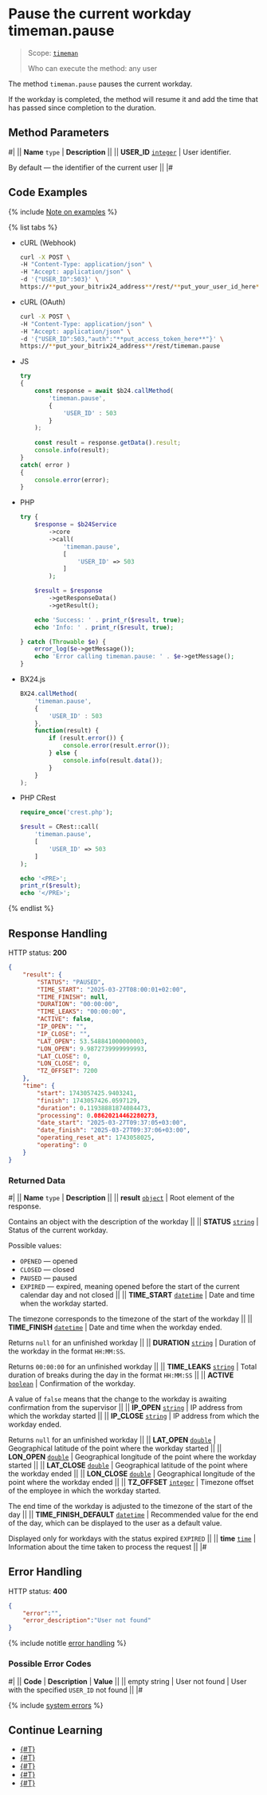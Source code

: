 # Pause the current workday timeman.pause

> Scope: [`timeman`](../../scopes/permissions.md)
>
> Who can execute the method: any user

The method `timeman.pause` pauses the current workday.

If the workday is completed, the method will resume it and add the time that has passed since completion to the duration.

## Method Parameters

#|
|| **Name**
`type` | **Description** ||
|| **USER_ID**
[`integer`](../../data-types.md) | User identifier.

By default — the identifier of the current user ||
|#

## Code Examples

{% include [Note on examples](../../../_includes/examples.md) %}

{% list tabs %}

- cURL (Webhook)

    ```bash
    curl -X POST \
    -H "Content-Type: application/json" \
    -H "Accept: application/json" \
    -d '{"USER_ID":503}' \
    https://**put_your_bitrix24_address**/rest/**put_your_user_id_here**/**put_your_webhook_here**/timeman.pause
    ```

- cURL (OAuth)

    ```bash
    curl -X POST \
    -H "Content-Type: application/json" \
    -H "Accept: application/json" \
    -d '{"USER_ID":503,"auth":"**put_access_token_here**"}' \
    https://**put_your_bitrix24_address**/rest/timeman.pause
    ```

- JS

    ```js
    try
    {
    	const response = await $b24.callMethod(
    		'timeman.pause',
    		{
    			'USER_ID' : 503
    		}
    	);
    	
    	const result = response.getData().result;
    	console.info(result);
    }
    catch( error )
    {
    	console.error(error);
    }
    ```

- PHP

    ```php
    try {
        $response = $b24Service
            ->core
            ->call(
                'timeman.pause',
                [
                    'USER_ID' => 503
                ]
            );
    
        $result = $response
            ->getResponseData()
            ->getResult();
    
        echo 'Success: ' . print_r($result, true);
        echo 'Info: ' . print_r($result, true);
    
    } catch (Throwable $e) {
        error_log($e->getMessage());
        echo 'Error calling timeman.pause: ' . $e->getMessage();
    }
    ```

- BX24.js

    ```js
    BX24.callMethod(
        'timeman.pause',
        {
            'USER_ID' : 503
        },
        function(result) {
            if (result.error()) {
                console.error(result.error());
            } else {
                console.info(result.data());
            }
        }
    );
    ```

- PHP CRest

    ```php
    require_once('crest.php');

    $result = CRest::call(
        'timeman.pause',
        [
            'USER_ID' => 503
        ]
    );

    echo '<PRE>';
    print_r($result);
    echo '</PRE>';
    ```

{% endlist %}

## Response Handling

HTTP status: **200**

```json
{
    "result": {
        "STATUS": "PAUSED",
        "TIME_START": "2025-03-27T08:00:01+02:00",
        "TIME_FINISH": null,
        "DURATION": "00:00:00",
        "TIME_LEAKS": "00:00:00",
        "ACTIVE": false,
        "IP_OPEN": "",
        "IP_CLOSE": "",
        "LAT_OPEN": 53.548841000000003,
        "LON_OPEN": 9.9872739999999993,
        "LAT_CLOSE": 0,
        "LON_CLOSE": 0,
        "TZ_OFFSET": 7200
    },
    "time": {
        "start": 1743057425.9403241,
        "finish": 1743057426.0597129,
        "duration": 0.11938881874084473,
        "processing": 0.08620214462280273,
        "date_start": "2025-03-27T09:37:05+03:00",
        "date_finish": "2025-03-27T09:37:06+03:00",
        "operating_reset_at": 1743058025,
        "operating": 0
    }
}
```

### Returned Data

#|
|| **Name**
`type` | **Description** ||
|| **result**
[`object`](../../data-types.md) | Root element of the response.

Contains an object with the description of the workday ||
|| **STATUS**
 [`string`](../../data-types.md) | Status of the current workday.
 
 Possible values:
- `OPENED` — opened
- `CLOSED` — closed
- `PAUSED` — paused
- `EXPIRED` — expired, meaning opened before the start of the current calendar day and not closed ||
|| **TIME_START**
[`datetime`](../../data-types.md) | Date and time when the workday started.

The timezone corresponds to the timezone of the start of the workday ||
|| **TIME_FINISH**
[`datetime`](../../data-types.md) | Date and time when the workday ended.

Returns `null` for an unfinished workday ||
|| **DURATION**
[`string`](../../data-types.md) | Duration of the workday in the format `HH:MM:SS`.

Returns `00:00:00` for an unfinished workday ||
|| **TIME_LEAKS**
[`string`](../../data-types.md) | Total duration of breaks during the day in the format `HH:MM:SS` ||
|| **ACTIVE**
[`boolean`](../../data-types.md) | Confirmation of the workday.

A value of `false` means that the change to the workday is awaiting confirmation from the supervisor ||
|| **IP_OPEN**
[`string`](../../data-types.md) | IP address from which the workday started ||
|| **IP_CLOSE**
[`string`](../../data-types.md) | IP address from which the workday ended.

Returns `null` for an unfinished workday ||
|| **LAT_OPEN**
[`double`](../../data-types.md) | Geographical latitude of the point where the workday started ||
|| **LON_OPEN**
[`double`](../../data-types.md) | Geographical longitude of the point where the workday started ||
|| **LAT_CLOSE**
[`double`](../../data-types.md) | Geographical latitude of the point where the workday ended ||
|| **LON_CLOSE**
[`double`](../../data-types.md) | Geographical longitude of the point where the workday ended ||
|| **TZ_OFFSET**
[`integer`](../../data-types.md) | Timezone offset of the employee in which the workday started.

The end time of the workday is adjusted to the timezone of the start of the day ||
|| **TIME_FINISH_DEFAULT**
[`datetime`](../../data-types.md) | Recommended value for the end of the day, which can be displayed to the user as a default value.

Displayed only for workdays with the status expired `EXPIRED` ||
|| **time**
[`time`](../../data-types.md#time) | Information about the time taken to process the request ||
|#

## Error Handling

HTTP status: **400**

```json
{
    "error":"",
    "error_description":"User not found"
}
```

{% include notitle [error handling](../../../_includes/error-info.md) %}

### Possible Error Codes

#|
|| **Code** | **Description** | **Value** ||
|| empty string | User not found | User with the specified `USER_ID` not found ||
|#

{% include [system errors](../../../_includes/system-errors.md) %}

## Continue Learning 

- [{#T}](./index.md)
- [{#T}](./timeman-open.md)
- [{#T}](./timeman-close.md)
- [{#T}](./timeman-status.md)
- [{#T}](./timeman-settings.md)